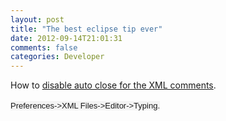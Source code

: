 ```yaml
---
layout: post
title: "The best eclipse tip ever"
date: 2012-09-14T21:01:31
comments: false
categories: Developer
---
```


How to <a href="http://www.eclipse.org/forums/index.php/t/159796/">disable auto close for the XML comments</a>.
<br /><br />
<span style="background-color: #f4f4f4; font-family: Verdana, Geneva, Lucida, 'Lucida Grande', Arial, Helvetica, sans-serif; font-size: 13px; line-height: 16px;">Preferences-&gt;XML Files-&gt;Editor-&gt;Typing.</span>
